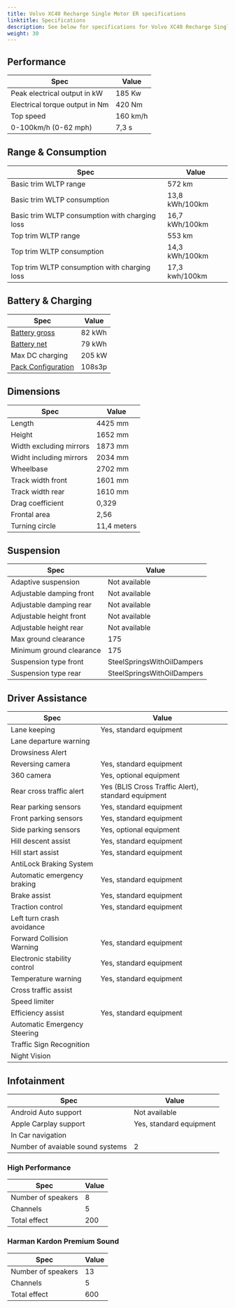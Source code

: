 ```yaml
---
title: Volvo XC40 Recharge Single Motor ER specifications
linktitle: Specifications
description: See below for specifications for Volvo XC40 Recharge Single Motor ER
weight: 30
---
```


## Performance

|Spec|Value|
|----|-----|
|Peak electrical output in kW|185 Kw|
|Electrical torque output in Nm|420 Nm|
|Top speed|160 km/h|
|0-100km/h (0-62 mph)|7,3 s|



## Range & Consumption

|Spec|Value|
|----|-----|
|Basic trim WLTP range|572 km|
|Basic trim WLTP consumption|13,8 kWh/100km|
|Basic trim WLTP consumption with charging loss|16,7 kWh/100km|
|Top trim WLTP range|553 km|
|Top trim WLTP consumption|14,3 kWh/100km|
|Top trim WLTP consumption with charging loss|17,3 kwh/100km|



## Battery & Charging

|Spec|Value|
|----|-----|
|[Battery gross](../../../../technology/battery/buffer/)|82 kWh|
|[Battery net](../../../../technology/battery/buffer/)|79 kWh|
|Max DC charging|205 kW|
|[Pack Configuration](../../../../technology/battery/batterypack/)|108s3p|



## Dimensions

|Spec|Value|
|----|-----|
|Length|4425 mm|
|Height|1652 mm|
|Width excluding mirrors|1873 mm|
|Widht including mirrors|2034 mm|
|Wheelbase|2702 mm|
|Track width front|1601 mm|
|Track width rear|1610 mm|
|Drag coefficient|0,329|
|Frontal area|2,56|
|Turning circle|11,4 meters|

## Suspension

|Spec|Value|
|----|-----|
|Adaptive suspension|Not available|
|Adjustable damping front|Not available|
|Adjustable damping rear|Not available|
|Adjustable height front|Not available|
|Adjustable height rear|Not available|
|Max ground clearance|175|
|Minimum ground clearance|175|
|Suspension type front|SteelSpringsWithOilDampers|
|Suspension type rear|SteelSpringsWithOilDampers|

## Driver Assistance

|Spec|Value|
|----|-----|
|Lane keeping|Yes, standard equipment|
|Lane departure warning||
|Drowsiness Alert||
|Reversing camera|Yes, standard equipment|
|360 camera|Yes, optional equipment|
|Rear cross traffic alert|Yes (BLIS Cross Traffic Alert), standard equipment|
|Rear parking sensors|Yes, standard equipment|
|Front parking sensors|Yes, standard equipment|
|Side parking sensors|Yes, optional equipment|
|Hill descent assist|Yes, standard equipment|
|Hill start assist|Yes, standard equipment|
|AntiLock Braking System||
|Automatic emergency braking|Yes, standard equipment|
|Brake assist|Yes, standard equipment|
|Traction control|Yes, standard equipment|
|Left turn crash avoidance||
|Forward Collision Warning|Yes, standard equipment|
|Electronic stability control|Yes, standard equipment|
|Temperature warning|Yes, standard equipment|
|Cross traffic assist||
|Speed limiter||
|Efficiency assist|Yes, standard equipment|
|Automatic Emergency Steering||
|Traffic Sign Recognition||
|Night Vision||

## Infotainment

|Spec|Value|
|----|-----|
|Android Auto support|Not available|
|Apple Carplay support|Yes, standard equipment|
|In Car navigation||
|Number of avaiable sound systems|2|

### High Performance

|Spec|Value|
|----|-----|
|Number of speakers|8|
|Channels|5|
|Total effect|200|

### Harman Kardon Premium Sound

|Spec|Value|
|----|-----|
|Number of speakers|13|
|Channels|5|
|Total effect|600|
